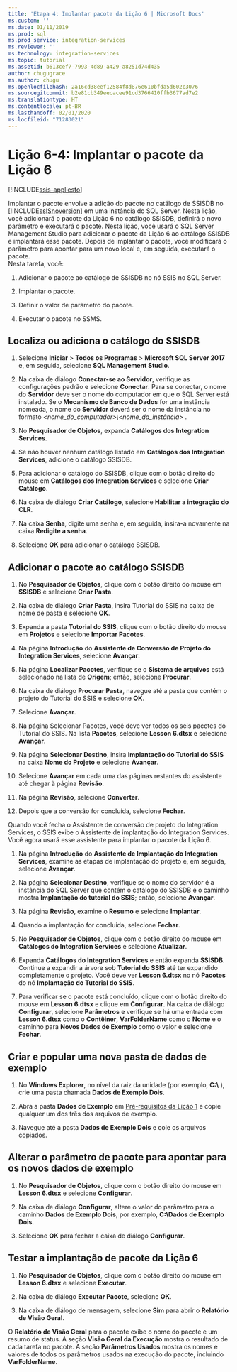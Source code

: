 ```yaml
---
title: 'Etapa 4: Implantar pacote da Lição 6 | Microsoft Docs'
ms.custom: ''
ms.date: 01/11/2019
ms.prod: sql
ms.prod_service: integration-services
ms.reviewer: ''
ms.technology: integration-services
ms.topic: tutorial
ms.assetid: b613cef7-7993-4d89-a429-a8251d74d435
author: chugugrace
ms.author: chugu
ms.openlocfilehash: 2a16cd38eef12584f8d876e610bfda5d602c3076
ms.sourcegitcommit: b2e81cb349eecacee91cd3766410ffb3677ad7e2
ms.translationtype: HT
ms.contentlocale: pt-BR
ms.lasthandoff: 02/01/2020
ms.locfileid: "71283021"
---
```

# <a name="lesson-6-4-deploy-the-lesson-6-package"></a>Lição 6-4: Implantar o pacote da Lição 6

[!INCLUDE[ssis-appliesto](../includes/ssis-appliesto-ssvrpluslinux-asdb-asdw-xxx.md)]



Implantar o pacote envolve a adição do pacote no catálogo de SSISDB no [!INCLUDE[ssISnoversion](../includes/ssisnoversion-md.md)] em uma instância do SQL Server. Nesta lição, você adicionará o pacote da Lição 6 no catálogo SSISDB, definirá o novo parâmetro e executará o pacote. Nesta lição, você usará o SQL Server Management Studio para adicionar o pacote da Lição 6 ao catálogo SSISDB e implantará esse pacote. Depois de implantar o pacote, você modificará o parâmetro para apontar para um novo local e, em seguida, executará o pacote.   
Nesta tarefa, você:  

1. Adicionar o pacote ao catálogo de SSISDB no nó SSIS no SQL Server.  
  
2. Implantar o pacote.  
  
3. Definir o valor de parâmetro do pacote.  

4. Executar o pacote no SSMS.  
  
## <a name="locate-or-add-the-ssisdb-catalog"></a>Localiza ou adiciona o catálogo do SSISDB  
  
1.  Selecione **Iniciar** > **Todos os Programas** > **Microsoft SQL Server 2017** e, em seguida, selecione **SQL Management Studio**.  
  
2.  Na caixa de diálogo **Conectar-se ao Servidor**, verifique as configurações padrão e selecione **Conectar**. Para se conectar, o nome do **Servidor** deve ser o nome do computador em que o SQL Server está instalado. Se o **Mecanismo de Banco de Dados** for uma instância nomeada, o nome do **Servidor** deverá ser o nome da instância no formato *\<nome_do_computador>\\\<nome_da_instância>* . 
  
3.  No **Pesquisador de Objetos**, expanda **Catálogos dos Integration Services**.  
  
4.  Se não houver nenhum catálogo listado em **Catálogos dos Integration Services**, adicione o catálogo SSISDB.  
  
5.  Para adicionar o catálogo do SSISDB, clique com o botão direito do mouse em **Catálogos dos Integration Services** e selecione **Criar Catálogo**.  
  
6.  Na caixa de diálogo **Criar Catálogo**, selecione **Habilitar a integração do CLR**.  
  
7.  Na caixa **Senha**, digite uma senha e, em seguida, insira-a novamente na caixa **Redigite a senha**. 
  
8.  Selecione **OK** para adicionar o catálogo SSISDB.  
  
## <a name="add-the-package-to-the-ssisdb-catalog"></a>Adicionar o pacote ao catálogo SSISDB  
  
1.  No **Pesquisador de Objetos**, clique com o botão direito do mouse em **SSISDB** e selecione **Criar Pasta**.  
  
2.  Na caixa de diálogo **Criar Pasta**, insira Tutorial do SSIS na caixa de nome de pasta e selecione **OK**.  
  
3.  Expanda a pasta **Tutorial do SSIS**, clique com o botão direito do mouse em **Projetos** e selecione **Importar Pacotes**.  
  
4.  Na página **Introdução** do **Assistente de Conversão de Projeto do Integration Services**, selecione **Avançar**.  
  
5.  Na página **Localizar Pacotes**, verifique se o **Sistema de arquivos** está selecionado na lista de **Origem**; então, selecione **Procurar**.  
  
6.  Na caixa de diálogo **Procurar Pasta**, navegue até a pasta que contém o projeto do Tutorial do SSIS e selecione **OK**.  
  
7.  Selecione **Avançar**.  
  
8.  Na página Selecionar Pacotes, você deve ver todos os seis pacotes do Tutorial do SSIS. Na lista **Pacotes**, selecione **Lesson 6.dtsx** e selecione **Avançar**.  
  
9. Na página **Selecionar Destino**, insira **Implantação do Tutorial do SSIS** na caixa **Nome do Projeto** e selecione **Avançar**.

10. Selecione **Avançar** em cada uma das páginas restantes do assistente até chegar à página **Revisão**.  
  
11. Na página **Revisão**, selecione **Converter**.  
  
12. Depois que a conversão for concluída, selecione **Fechar**.  
  
Quando você fecha o Assistente de conversão de projeto do Integration Services, o SSIS exibe o Assistente de implantação do Integration Services. Você agora usará esse assistente para implantar o pacote da Lição 6.  
  
1.  Na página **Introdução** do **Assistente de Implantação do Integration Services**, examine as etapas de implantação do projeto e, em seguida, selecione **Avançar**.  
  
2.  Na página **Selecionar Destino**, verifique se o nome do servidor é a instância do SQL Server que contém o catálogo do SSISDB e o caminho mostra **Implantação do tutorial do SSIS**; então, selecione **Avançar**.  
  
3.  Na página **Revisão**, examine o **Resumo** e selecione **Implantar**.  
  
4.  Quando a implantação for concluída, selecione **Fechar**.  
  
5.  No **Pesquisador de Objetos**, clique com o botão direito do mouse em **Catálogos do Integration Services** e selecione **Atualizar**.  
  
6.  Expanda **Catálogos do Integration Services** e então expanda **SSISDB**. Continue a expandir a árvore sob **Tutorial do SSIS** até ter expandido completamente o projeto. Você deve ver **Lesson 6.dtsx** no nó **Pacotes** do nó **Implantação do Tutorial do SSIS**.  
  
7.  Para verificar se o pacote está concluído, clique com o botão direito do mouse em **Lesson 6.dtsx** e clique em **Configurar**. Na caixa de diálogo **Configurar**, selecione **Parâmetros** e verifique se há uma entrada com **Lesson 6.dtsx** como o **Contêiner**, **VarFolderName** como o **Nome** e o caminho para **Novos Dados de Exemplo** como o valor e selecione **Fechar**.  
  
## <a name="create-and-populate-a-new-sample-data-folder"></a>Criar e popular uma nova pasta de dados de exemplo  
  
1.  No **Windows Explorer**, no nível da raiz da unidade (por exemplo, **C:\\** ), crie uma pasta chamada **Dados de Exemplo Dois**.  
  
2.  Abra a pasta **Dados de Exemplo** em [Pré-requisitos da Lição 1](../integration-services/lesson-1-create-a-project-and-basic-package-with-ssis.md#prerequisites) e copie qualquer um dos três dos arquivos de exemplo.  
  
3.  Navegue até a pasta **Dados de Exemplo Dois** e cole os arquivos copiados.  
  
## <a name="change-the-package-parameter-to-point-to-the-new-sample-data"></a>Alterar o parâmetro de pacote para apontar para os novos dados de exemplo  
  
1.  No **Pesquisador de Objetos**, clique com o botão direito do mouse em **Lesson 6.dtsx** e selecione **Configurar**.  
  
2.  Na caixa de diálogo **Configurar**, altere o valor do parâmetro para o caminho **Dados de Exemplo Dois**, por exemplo, **C:\\Dados de Exemplo Dois**.  
  
3.  Selecione **OK** para fechar a caixa de diálogo **Configurar**.  
  
## <a name="test-the-lesson-6-package-deployment"></a>Testar a implantação de pacote da Lição 6  
  
1.  No **Pesquisador de Objetos**, clique com o botão direito do mouse em **Lesson 6.dtsx** e selecione **Executar**.  
  
2.  Na caixa de diálogo **Executar Pacote**, selecione **OK**.  
  
3.  Na caixa de diálogo de mensagem, selecione **Sim** para abrir o **Relatório de Visão Geral**.  
  
O **Relatório de Visão Geral** para o pacote exibe o nome do pacote e um resumo de status. A seção **Visão Geral da Execução** mostra o resultado de cada tarefa no pacote. A seção **Parâmetros Usados** mostra os nomes e valores de todos os parâmetros usados na execução do pacote, incluindo **VarFolderName**.  
  
